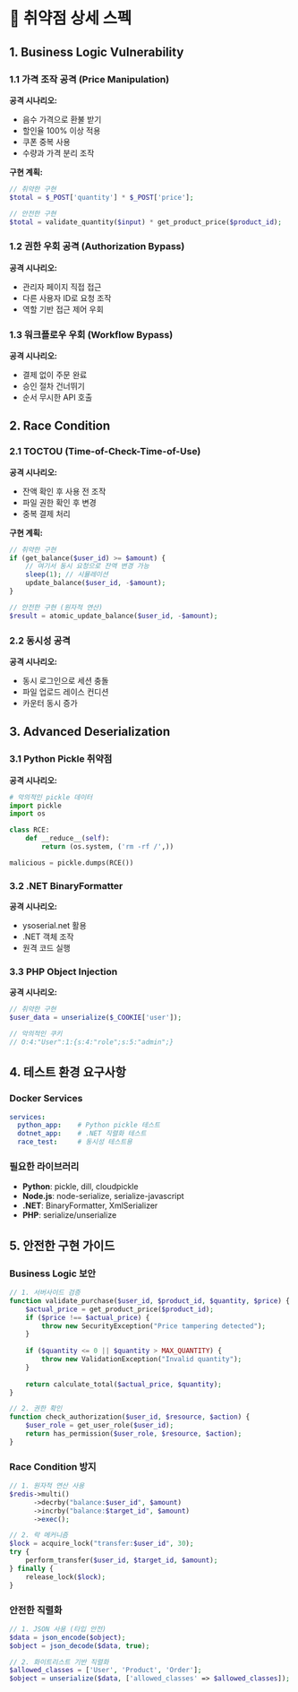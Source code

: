 # 🎯 취약점 상세 스펙

## 1. Business Logic Vulnerability

### 1.1 가격 조작 공격 (Price Manipulation)
**공격 시나리오:**
- 음수 가격으로 환불 받기
- 할인율 100% 이상 적용
- 쿠폰 중복 사용
- 수량과 가격 분리 조작

**구현 계획:**
```php
// 취약한 구현
$total = $_POST['quantity'] * $_POST['price'];

// 안전한 구현  
$total = validate_quantity($input) * get_product_price($product_id);
```

### 1.2 권한 우회 공격 (Authorization Bypass)
**공격 시나리오:**
- 관리자 페이지 직접 접근
- 다른 사용자 ID로 요청 조작
- 역할 기반 접근 제어 우회

### 1.3 워크플로우 우회 (Workflow Bypass)
**공격 시나리오:**
- 결제 없이 주문 완료
- 승인 절차 건너뛰기
- 순서 무시한 API 호출

## 2. Race Condition

### 2.1 TOCTOU (Time-of-Check-Time-of-Use)
**공격 시나리오:**
- 잔액 확인 후 사용 전 조작
- 파일 권한 확인 후 변경
- 중복 결제 처리

**구현 계획:**
```php
// 취약한 구현
if (get_balance($user_id) >= $amount) {
    // 여기서 동시 요청으로 잔액 변경 가능
    sleep(1); // 시뮬레이션
    update_balance($user_id, -$amount);
}

// 안전한 구현 (원자적 연산)
$result = atomic_update_balance($user_id, -$amount);
```

### 2.2 동시성 공격
**공격 시나리오:**
- 동시 로그인으로 세션 충돌
- 파일 업로드 레이스 컨디션
- 카운터 동시 증가

## 3. Advanced Deserialization

### 3.1 Python Pickle 취약점
**공격 시나리오:**
```python
# 악의적인 pickle 데이터
import pickle
import os

class RCE:
    def __reduce__(self):
        return (os.system, ('rm -rf /',))

malicious = pickle.dumps(RCE())
```

### 3.2 .NET BinaryFormatter
**공격 시나리오:**
- ysoserial.net 활용
- .NET 객체 조작
- 원격 코드 실행

### 3.3 PHP Object Injection
**공격 시나리오:**
```php
// 취약한 구현
$user_data = unserialize($_COOKIE['user']);

// 악의적인 쿠키
// O:4:"User":1:{s:4:"role";s:5:"admin";}
```

## 4. 테스트 환경 요구사항

### Docker Services
```yaml
services:
  python_app:    # Python pickle 테스트
  dotnet_app:    # .NET 직렬화 테스트  
  race_test:     # 동시성 테스트용
```

### 필요한 라이브러리
- **Python**: pickle, dill, cloudpickle
- **Node.js**: node-serialize, serialize-javascript
- **.NET**: BinaryFormatter, XmlSerializer
- **PHP**: serialize/unserialize

## 5. 안전한 구현 가이드

### Business Logic 보안
```php
// 1. 서버사이드 검증
function validate_purchase($user_id, $product_id, $quantity, $price) {
    $actual_price = get_product_price($product_id);
    if ($price !== $actual_price) {
        throw new SecurityException("Price tampering detected");
    }
    
    if ($quantity <= 0 || $quantity > MAX_QUANTITY) {
        throw new ValidationException("Invalid quantity");
    }
    
    return calculate_total($actual_price, $quantity);
}

// 2. 권한 확인
function check_authorization($user_id, $resource, $action) {
    $user_role = get_user_role($user_id);
    return has_permission($user_role, $resource, $action);
}
```

### Race Condition 방지
```php
// 1. 원자적 연산 사용
$redis->multi()
      ->decrby("balance:$user_id", $amount)  
      ->incrby("balance:$target_id", $amount)
      ->exec();

// 2. 락 메커니즘
$lock = acquire_lock("transfer:$user_id", 30);
try {
    perform_transfer($user_id, $target_id, $amount);
} finally {
    release_lock($lock);
}
```

### 안전한 직렬화
```php
// 1. JSON 사용 (타입 안전)
$data = json_encode($object);
$object = json_decode($data, true);

// 2. 화이트리스트 기반 직렬화
$allowed_classes = ['User', 'Product', 'Order'];
$object = unserialize($data, ['allowed_classes' => $allowed_classes]);
```